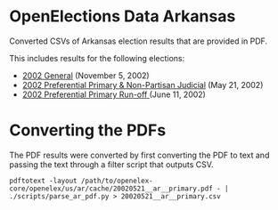 # OpenElections Data Arkansas

Converted CSVs of Arkansas election results that are provided in PDF.

This includes results for the following elections:

* [2002 General](http://www.sos.arkansas.gov/elections/historicalElectionResults/Documents/2002_General.pdf) (November 5, 2002)
* [2002 Preferential Primary & Non-Partisan Judicial](http://www.sos.arkansas.gov/elections/historicalElectionResults/Documents/2002_Preferential_Primary_Non-Partisan_Judicial.pdf) (May 21, 2002)
* [2002 Preferential Primary Run-off ](http://www.sos.arkansas.gov/elections/historicalElectionResults/Documents/2002_Preferential_Primary_Run-off.pdf) (June 11, 2002)

# Converting the PDFs

The PDF results were converted by first converting the PDF to text and passing
the text through a filter script that outputs CSV.

```
pdftotext -layout /path/to/openelex-core/openelex/us/ar/cache/20020521__ar__primary.pdf - | ./scripts/parse_ar_pdf.py > 20020521__ar__primary.csv
```
